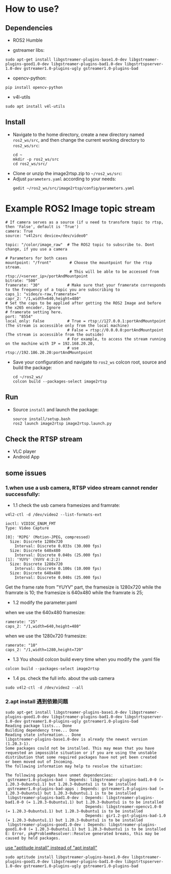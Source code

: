 # **How to use?**

## Dependencies

- ROS2 Humble

- gstreamer libs:
```bashrc
sudo apt-get install libgstreamer-plugins-base1.0-dev libgstreamer-plugins-good1.0-dev libgstreamer-plugins-bad1.0-dev libgstrtspserver-1.0-dev gstreamer1.0-plugins-ugly gstreamer1.0-plugins-bad
```

- opencv-python:

```bashrc
pip install opencv-python
```

- v4l-utils
```bashrc
sudo apt install v4l-utils
```

## Install

- Navigate to the home directory, create a new directory named `ros2_ws/src`, and then change the current working directory to `ros2_ws/src`:
  ```bashrc
  cd ~
  mkdir -p ros2_ws/src
  cd ros2_ws/src/
  ```
- Clone or unzip the image2rtsp.zip to `~/ros2_ws/src`:
- Adjust  `parameters.yaml` according to your needs:
  ```bashrc
  gedit ~/ros2_ws/src/image2rtsp/config/parameters.yaml
  ```

# Example ROS2 Image topic stream

    # If camera serves as a source (if u need to transform topic to rtsp, then 'False', default is 'True')
    camera: True
    source: "v4l2src device=/dev/video0"

    topic: "/color/image_raw"  # The ROS2 topic to subscribe to. Dont change, if you use a camera

    # Parameters for both cases
    mountpoint: "/front"        # Choose the mountpoint for the rtsp stream.
                                # This will be able to be accessed from rtsp://<server_ip>/portAndMountpoint
    bitrate: "500"
    framerate: "30"            # Make sure that your framerate corresponds to the frequency of a topic you are subscribing to
    caps_1: "video/x-raw,framerate="
    capr_2: "/1,width=640,height=480"
    # Set the caps to be applied after getting the ROS2 Image and before the x265 encoder. Ignore
    # framerate setting here.
    port: "8554"
    local_only: False          # True = rtsp://127.0.0.1:portAndMountpoint (The stream is accessible only from the local machine)
                               # False = rtsp://0.0.0.0:portAndMountpoint (The stream is accessible from the outside)
                               # For example, to access the stream running on the machine with IP = 192.168.20.20,
                               # use rtsp://192.186.20.20:portAndMountpoint
- Save your configuration and navigate to `ros2_ws` colcon root, source and build the package:
  ```bashrc
  cd ~/ros2_ws/
  colcon build --packages-select image2rtsp
  ```

## Run

- Source `install` and launch the package:
  ```bashrc
  source install/setup.bash
  ros2 launch image2rtsp image2rtsp.launch.py
  ```

## Check the RTSP stream
- VLC player
- Android App

## some issues
### 1.when use a usb camera, RTSP video stream cannot render successfully:
- 1.1 check the usb camera framesizes and framrate:
```bashrc
v4l2-ctl -d /dev/video2 --list-formats-ext

ioctl: VIDIOC_ENUM_FMT
Type: Video Capture

[0]: 'MJPG' (Motion-JPEG, compressed)
  Size: Discrete 1280x720
    Interval: Discrete 0.033s (30.000 fps)
  Size: Discrete 640x480
    Interval: Discrete 0.040s (25.000 fps)
[1]: 'YUYV' (YUYV 4:2:2)
  Size: Discrete 1280x720
    Interval: Discrete 0.100s (10.000 fps)
  Size: Discrete 640x480
    Interval: Discrete 0.040s (25.000 fps)
```
Get the frame rate from "YUYV" part,  the framesize is 1280x720 while the framrate is 10; the framesize is 640x480 while the framrate is 25; 

- 1.2 modify the parameter.yaml 

when we use the 640x480 framesize:
```bashrc
ramerate: "25"
caps_2: "/1,width=640,height=480"
```  
when we use the 1280x720 framesize:
```bashrc
ramerate: "10"
caps_2: "/1,width=1280,height=720"
```
- 1.3 You should colcon build  every time when you modify the .yaml file
```bashrc
colcon build --packages-select image2rtsp
```
- 1.4 ps. check the full info. about the usb camera
```bashrc
sudo v4l2-ctl -d /dev/video2 --all
```

### 2.apt install 遇到依赖问题
```bashrc
sudo apt-get install libgstreamer-plugins-base1.0-dev libgstreamer-plugins-good1.0-dev libgstreamer-plugins-bad1.0-dev libgstrtspserver-1.0-dev gstreamer1.0-plugins-ugly gstreamer1.0-plugins-bad
Reading package lists... Done
Building dependency tree... Done
Reading state information... Done
libgstreamer-plugins-base1.0-dev is already the newest version (1.20.3-1).
Some packages could not be installed. This may mean that you have
requested an impossible situation or if you are using the unstable
distribution that some required packages have not yet been created
or been moved out of Incoming.
The following information may help to resolve the situation:

The following packages have unmet dependencies:
 gstreamer1.0-plugins-bad : Depends: libgstreamer-plugins-bad1.0-0 (= 1.20.3-0ubuntu1.1) but 1.20.3-0ubuntu1 is to be installed
 gstreamer1.0-plugins-bad-apps : Depends: gstreamer1.0-plugins-bad (= 1.20.3-0ubuntu1) but 1.20.3-0ubuntu1.1 is to be installed
 libgstreamer-plugins-bad1.0-dev : Depends: libgstreamer-plugins-bad1.0-0 (= 1.20.3-0ubuntu1.1) but 1.20.3-0ubuntu1 is to be installed
                                   Depends: libgstreamer-opencv1.0-0 (= 1.20.3-0ubuntu1.1) but 1.20.3-0ubuntu1 is to be installed
                                   Depends: gir1.2-gst-plugins-bad-1.0 (= 1.20.3-0ubuntu1.1) but 1.20.3-0ubuntu1 is to be installed
 libgstreamer-plugins-good1.0-dev : Depends: libgstreamer-plugins-good1.0-0 (= 1.20.3-0ubuntu1.1) but 1.20.3-0ubuntu1 is to be installed
E: Error, pkgProblemResolver::Resolve generated breaks, this may be caused by held packages.
```
[use "aptitude install" instead of "apt install"](https://stackoverflow.com/questions/26571326/how-do-i-resolve-the-following-packages-have-unmet-dependencies)
```bashrc
sudo aptitude install libgstreamer-plugins-base1.0-dev libgstreamer-plugins-good1.0-dev libgstreamer-plugins-bad1.0-dev libgstrtspserver-1.0-dev gstreamer1.0-plugins-ugly gstreamer1.0-plugins-bad
```